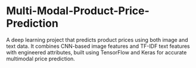 # Multi-Modal-Product-Price-Prediction
A deep learning project that predicts product prices using both image and text data. It combines CNN-based image features and TF-IDF text features with engineered attributes, built using TensorFlow and Keras for accurate multimodal price prediction.
